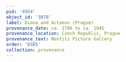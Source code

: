 ```yaml
---
pid: '4954'
object_id: '3078'
label: Diana and Actaeon (Prague)
provenance_date: ca. 1706 to ca. 1945
provenance_location: Czech Republic, Prague
provenance_text: Nostitz Picture Gallery
order: '0385'
collection: provenance
---
```

